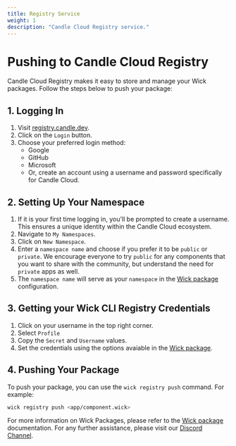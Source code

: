 ```yaml
---
title: Registry Service
weight: 1
description: "Candle Cloud Registry service."
---
```


# Pushing to Candle Cloud Registry

Candle Cloud Registry makes it easy to store and manage your Wick packages. Follow the steps below to push your package:

## 1. Logging In

1. Visit [registry.candle.dev](https://registry.candle.dev).
2. Click on the `Login` button.
3. Choose your preferred login method:
   - Google
   - GitHub
   - Microsoft
   - Or, create an account using a username and password specifically for Candle Cloud.

## 2. Setting Up Your Namespace

1. If it is your first time logging in, you'll be prompted to create a username. This ensures a unique identity within the Candle Cloud ecosystem.
2. Navigate to `My Namespaces`.
3. Click on `New Namespace`.
4. Enter a `namespace name` and choose if you prefer it to be `public` or `private`. We encourage everyone to try `public` for any components that you want to share with the community, but understand the need for `private` apps as well.
5. The `namespace name` will serve as your `namespace` in the [Wick package](../../wick/getting-started/package) configuration.

## 3. Getting your Wick CLI Registry Credentials

1. Click on your username in the top right corner.
2. Select `Profile`
3. Copy the `Secret` and `Username` values.
4. Set the credentials using the options avaiable in the [Wick package](../../wick/getting-started/package#registry-credentials).

## 4. Pushing Your Package

To push your package, you can use the `wick registry push` command. For example:

```bash
wick registry push <app/component.wick>
```

For more information on Wick Packages, please refer to the [Wick package](../../wick/getting-started/package) documentation. For any further assistance, please visit our [Discord Channel](https://discord.gg/candle).
